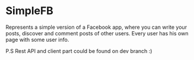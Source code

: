# SimpleFB

Represents a simple version of a Facebook app, where you can write your posts, 
discover and comment posts of other users. 
Every user has his own page with some user info. 

P.S Rest API and client part could be found on dev branch :)
